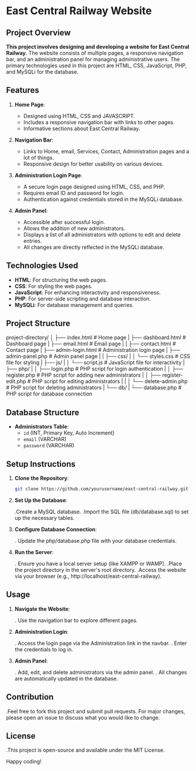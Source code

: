 
# East Central Railway Website

## Project Overview

**This project involves designing and developing a website for East Central Railway.** The website consists of multiple pages, a responsive navigation bar, and an administration panel for managing administrative users. The primary technologies used in this project are HTML, CSS, JavaScript, PHP, and MySQLi for the database.

## Features

1. **Home Page**:
   - Designed using HTML, CSS and JAVASCRIPT.
   - Includes a responsive navigation bar with links to other pages.
   - Informative sections about East Central Railway.

2. **Navigation Bar**:
   - Links to Home, email, Services, Contact, Administration pages and a lot of things.
   - Responsive design for better usability on various devices.

3. **Administration Login Page**:
   - A secure login page designed using HTML, CSS, and PHP.
   - Requires email ID and password for login.
   - Authentication against credentials stored in the MySQLi database.

4. **Admin Panel**:
   - Accessible after successful login.
   - Allows the addition of new administrators.
   - Displays a list of all administrators with options to edit and delete entries.
   - All changes are directly reflected in the MySQLi database.

## Technologies Used

- **HTML**: For structuring the web pages.
- **CSS**: For styling the web pages.
- **JavaScript**: For enhancing interactivity and responsiveness.
- **PHP**: For server-side scripting and database interaction.
- **MySQLi**: For database management and queries.

## Project Structure

project-directory/
│
├── index.html # Home page
|
├── dashboard.html # Dashboard page
|
├── email.html # Email page
|
|
├── contact.html # Contact page
|
├── admin-login.html # Administration login page
|
├── admin-panel.php # Admin panel page
|
|
├── css/
|
│ └── styles.css # CSS file for styling
|
├── js/
|
│ └── script.js # JavaScript file for interactivity
|
├── php/
|
│ ├── login.php # PHP script for login authentication
|
│ ├── register.php # PHP script for adding new administrators
|
│ ├── register-edit.php # PHP script for editing administrators
|
|
│ └── delete-admin.php # PHP script for deleting administrators
|
└── db/
|
└── database.php # PHP script for database connection



## Database Structure

- **Administrators Table**:
  - `id` (INT, Primary Key, Auto Increment)
  - `email` (VARCHAR)
  - `password` (VARCHAR)

## Setup Instructions

1. **Clone the Repository**:
   ```bash
   git clone https://github.com/yourusername/east-central-railway.git
2. **Set Up the Database**:

    .Create a MySQL database.
    .Import the SQL file (db/database.sql) to set up the necessary tables.
   
 3. **Configure Database Connection**:

      . Update the php/database.php file with your database credentials.
    
 4. **Run the Server**:

     . Ensure you have a local server setup (like XAMPP or WAMP).
    .Place the project directory in the server's root directory.
     .Access the website via your browser (e.g., http://localhost/east-central-railway).

   ## Usage
   
 1. **Navigate the Website**:

      . Use the navigation bar to explore different pages.
    
 2.  **Administration Login**:

     . Access the login page via the Administration link in the navbar.
   . Enter the credentials to log in.
4. **Admin Panel**:

    . Add, edit, and delete administrators via the admin panel.
    .  All changes are automatically updated in the database.


  ## Contribution
  
   .Feel free to fork this project and submit pull requests. 
      For major changes, please open an issue to discuss what you would like to change.

  ## License
  
   .This project is open-source and available under the MIT License.


 Happy coding!
